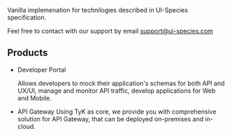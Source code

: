 Vanilla implemenation for technilogies described in UI-Species specification.

Feel free to contact with our support by email support@ui-species.com
## Products

- Developer Portal

  Allows developers to mock their application's schemas for both API and UX/UI, manage and monitor API traffic,
  develop applications for Web and Mobile.

- API Gateway
  Using TyK as core, we provide you with comprehensive solution for API Gateway, that can be deployed on-premises and in-cloud.
